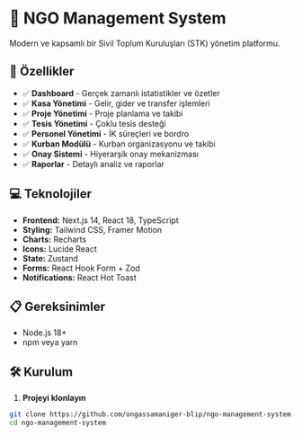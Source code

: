 # 🏢 NGO Management System

Modern ve kapsamlı bir Sivil Toplum Kuruluşları (STK) yönetim platformu.

## 🚀 Özellikler

- ✅ **Dashboard** - Gerçek zamanlı istatistikler ve özetler
- ✅ **Kasa Yönetimi** - Gelir, gider ve transfer işlemleri
- ✅ **Proje Yönetimi** - Proje planlama ve takibi
- ✅ **Tesis Yönetimi** - Çoklu tesis desteği
- ✅ **Personel Yönetimi** - İK süreçleri ve bordro
- ✅ **Kurban Modülü** - Kurban organizasyonu ve takibi
- ✅ **Onay Sistemi** - Hiyerarşik onay mekanizması
- ✅ **Raporlar** - Detaylı analiz ve raporlar

## 💻 Teknolojiler

- **Frontend:** Next.js 14, React 18, TypeScript
- **Styling:** Tailwind CSS, Framer Motion
- **Charts:** Recharts
- **Icons:** Lucide React
- **State:** Zustand
- **Forms:** React Hook Form + Zod
- **Notifications:** React Hot Toast

## 📋 Gereksinimler

- Node.js 18+
- npm veya yarn

## 🛠️ Kurulum

1. **Projeyi klonlayın**
```bash
git clone https://github.com/ongassamaniger-blip/ngo-management-system.git
cd ngo-management-system
